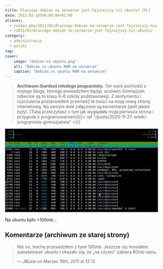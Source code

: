 ```yaml
---
title: Dlaczego debian na serwerze jest fajniejszy niż ubuntu? [PL]
date: 2011-02-18T00:00:00+01:00
aliases:
  - /index.php/2011/02/dlaczego-debian-na-serwerze-jest-fajniejszy-niz-ubuntu/
  - /2011/02/dlaczego-debian-na-serwerze-jest-fajniejszy-niz-ubuntu/
category:
  - administracja
  - polski
tag:
cover:
    image: "debian-vs-ubuntu.png"
    alt: "Debian vs ubuntu RAM na serwerze"
    caption: "Debian vs ubuntu RAM na serwerze"
---
```


> **Archiwum (bardzo) młodego programisty.** Ten wpis pochodzi z mojego bloga, którego prowadziłem będąc uczniem Gimnazjum (obecnie są to klasy 6-8 szkoły podstawowej). Z sentymentu i rozczulenia postanowiłem przenieść te treści na moją nową stronę internetową. Na samym dole załączone są komentarze (jeśli jakieś były). [Tutaj przeczytasz o tym jak wyglądała moja pierwsza strona i przygoda z programowaniem]({{< ref "/posts/2020-11-27-wielki-programista-gimnazjalista" >}})
> 

![Debian vs ubuntu RAM na serwerze](debian-vs-ubuntu.png)

Na ubuntu było >100mb…



## Komentarze (archiwum ze starej strony)

> Nie no, trochę przesadziłem z tymi 100mb. Jeszcze raz musiałem zainstalować ubuntu i okazało się, że „na czysto” zabiera 60mb ramu.
> 
> — JBLew on Marzec 19th, 2011 at 12:12
